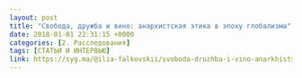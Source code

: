 ```yaml
---
layout: post
title: "Свобода, дружба и вино: анархистская этика в эпоху глобализма"
date: 2018-01-01 22:31:15 +0000
categories: [2. Расследования]
tags: [СТАТЬИ И ИНТЕРВЬЮ]
link: https://syg.ma/@ilia-falkovskii/svoboda-druzhba-i-vino-anarkhistskaia-etika-v-epokhu-globalizma
---
```

